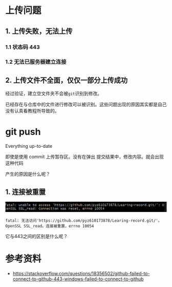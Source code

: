 # 上传问题

## 1. 上传失败，无法上传

### 1.1 状态码 443

### 1.2 无法已服务器建立连接





## 2. 上传文件不全面，仅仅一部分上传成功

经过验证，建立空文件夹不会被`git`识别到修改。

已经存在与仓库中的文件进行修改可以被识别。这些问题出现的原因其实都是自己没有认真看教程所导致的。



# git push

Everything up-to-date

即使是使用 commit 上传暂存区。没有在弹出 提交结果中，修改内容。就会出现这种代码

产生的原因是什么呢？



## 1. 连接被重置

![image-20220623184403964](image-20220623184403964.png)

```
fatal: 无法访问'https://github.com/pyz610173878/Learing-record.git/'。OpenSSL SSL_read。连接被重置，errno 10054

```

它与443之间的区别是什么呢？



# 参考资料

* https://stackoverflow.com/questions/18356502/github-failed-to-connect-to-github-443-windows-failed-to-connect-to-github

